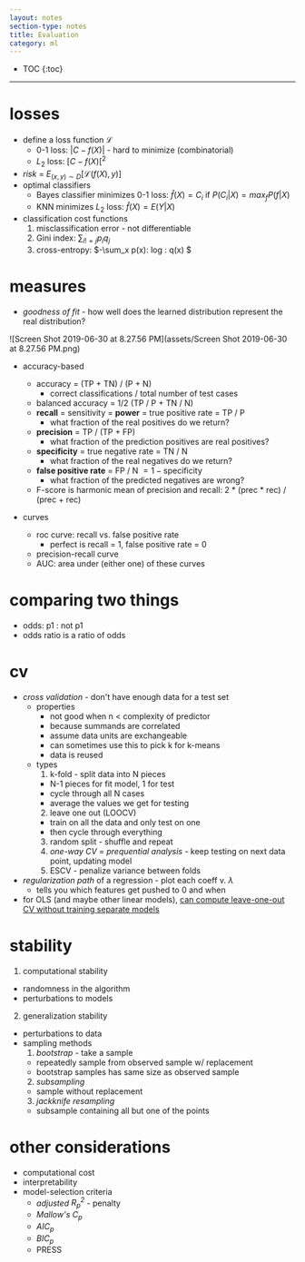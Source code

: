 ```yaml
---
layout: notes
section-type: notes
title: Evaluation
category: ml
---
```

* TOC
{:toc}
---

# losses

- define a loss function $\mathcal{L}$
  - 0-1 loss: $\vert C-f(X)\vert$  - hard to minimize (combinatorial)
  - $L_2$ loss: $[C-f(X)[^2$
- *risk* = $E_{(x,y)\sim D}[\mathcal L(f(X), y) ]$
- optimal classifiers
  - Bayes classifier minimizes 0-1 loss: $\hat{f}(X)=C_i$ if $P(C_i\vert X)=max_f P(f\vert X)$
  - KNN minimizes $L_2$ loss: $\hat{f}(X)=E(Y\vert X)$ 
- classification cost functions
  1. misclassification error - not differentiable
  2. Gini index: $\sum_{i != j} p_i q_j$
  3. cross-entropy: $-\sum_x p(x)\: log \: q(x) $

# measures

- *goodness of fit* - how well does the learned distribution represent the real distribution?

![Screen Shot 2019-06-30 at 8.27.56 PM](assets/Screen Shot 2019-06-30 at 8.27.56 PM.png)

- accuracy-based
  
  - accuracy = (TP + TN) / (P + N)
    - correct classifications / total number of test cases
  - balanced accuracy = 1/2 (TP / P + TN / N)
  - **recall** = sensitivity = **power** =  true positive rate = TP / P
    - what fraction of the real positives do we return?
  - **precision** = TP / (TP + FP)
    - what fraction of the prediction positives are real positives?
  - **specificity** = true negative rate = TN / N
    - what fraction of the real negatives do we return?
  - **false positive rate** = FP / N $= 1 - \text{specificity}$
    - what fraction of the predicted negatives are wrong?
  - F-score is harmonic mean of precision and recall: 2 * (prec * rec) / (prec + rec)
  
- curves

  - roc curve: recall vs. false positive rate
    - perfect is recall = 1, false positive rate = 0
  - precision-recall curve
  - AUC: area under (either one) of these curves

# comparing two things

- odds: p1 : not p1
- odds ratio is a ratio of odds

# cv

- *cross validation* - don't have enough data for a test set
  - properties
    - not good when n < complexity of predictor
    - because summands are correlated
    - assume data units are exchangeable
    - can sometimes use this to pick k for k-means
    - data is reused
  - types
    1. k-fold - split data into N pieces
      - N-1 pieces for fit model, 1 for test
      - cycle through all N cases
      - average the values we get for testing
    2. leave one out (LOOCV)
      - train on all the data and only test on one
      - then cycle through everything
    3. random split - shuffle and repeat
    4. *one-way CV* = *prequential analysis* - keep testing on next data point, updating model
    5. ESCV - penalize variance between folds
- *regularization path* of a regression - plot each coeff v. $\lambda$
  - tells you which features get pushed to 0 and when
- for OLS (and maybe other linear models), [can compute leave-one-out CV without training separate models](https://robjhyndman.com/hyndsight/crossvalidation/)

# stability
1. computational stability
  - randomness in the algorithm
  - perturbations to models
2. generalization stability
  - perturbations to data
  - sampling methods
    1. *bootstrap* - take a sample
      - repeatedly sample from observed sample w/ replacement
      - bootstrap samples has same size as observed sample
    2. *subsampling*
      - sample without replacement
    3. *jackknife resampling*
      - subsample containing all but one of the points

# other considerations

- computational cost
- interpretability
- model-selection criteria
  - *adjusted $R^2_p$* - penalty 
  - *Mallow's $C_p$*
  - *$AIC_p$*
  - *$BIC_p$*
  - PRESS